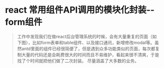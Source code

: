 # react 常用组件API调用的模块化封装--form组件

>  工作中发现我们在做react后台管理系统的时候，会有大量重复的页面（如下图），比如form表单和table组件、以及接口通讯，新增修改modal等。虽然antd里面的组件已经很简便了，但是遇到众多功能类似的页面，每次都复制大量的代码还是会耗费很大的时间而且不易维护，看起来很不清爽，于是找了个时间就把他们做了二次封装。 尽量涵盖了大多数的业务。
